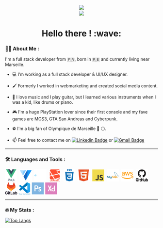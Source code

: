 <div id="header" align="center">
    <img src="https://media.giphy.com/media/xTiIzJSKB4l7xTouE8/giphy.gif" width="300"/>
    <div id="badges">
        <img src="https://komarev.com/ghpvc/?username=Mecha-Yabai&style=flat-square&color=red" />
    </div>
    <h1>
        Hello there ! :wave:
    </h1>
</div>

### :woman_technologist: About Me :

I'm a full stack developer from :fr:, born in :reunion: and currently living near Marseille.

- :computer: I’m working as a full stack developer & UI/UX designer.

- :paintbrush: Formerly I worked in webmarketing and created social media content.

- :musical_note: I love music and I play guitar, but I learned various instruments when I was a kid, like drums or piano.

- :video_game: I'm a huge PlayStation lover since their first console and my fave games are MGS3, GTA San Andreas and Cyberpunk.

- :soccer: I'm a big fan of Olympique de Marseille :large_blue_circle: :white_circle:.

- :mailbox: Feel free to contact me on [![Linkedin Badge](https://img.shields.io/badge/-LinkedIn-blue?style=flat&logo=Linkedin&logoColor=white)](https://www.linkedin.com/in/juliegicquel/) or [![Gmail Badge](https://img.shields.io/badge/Gmail-D14836?style=flat&logo=gmail&logoColor=white)](mailto:julie.gcql@gmail.com)

---

### :hammer_and_wrench: Languages and Tools :
<div>
  <img src="https://github.com/devicons/devicon/blob/master/icons/vuejs/vuejs-original-wordmark.svg" title="Vue" alt="Vue" width="40" height="40"/>&nbsp;
  <img src="https://github.com/devicons/devicon/blob/master/icons/vuetify/vuetify-original.svg" title="Vuetify" alt="Vuetify" width="40" height="40"/>&nbsp;
  <img src="https://github.com/devicons/devicon/blob/master/icons/tailwindcss/tailwindcss-original-wordmark.svg" title="Tailwind" alt="Tailwind" width="40" height="40"/>&nbsp;
  <img src="https://github.com/devicons/devicon/blob/master/icons/laravel/laravel-plain-wordmark.svg" title="Laravel" alt="Laravel" width="40" height="40"/>&nbsp;
  <img src="https://github.com/devicons/devicon/blob/master/icons/css3/css3-plain-wordmark.svg"  title="CSS3" alt="CSS" width="40" height="40"/>&nbsp;
  <img src="https://github.com/devicons/devicon/blob/master/icons/html5/html5-original.svg" title="HTML5" alt="HTML" width="40" height="40"/>&nbsp;
  <img src="https://github.com/devicons/devicon/blob/master/icons/javascript/javascript-original.svg" title="JavaScript" alt="JavaScript" width="40" height="40"/>&nbsp;
  <img src="https://github.com/devicons/devicon/blob/master/icons/mysql/mysql-original-wordmark.svg" title="MySQL"  alt="MySQL" width="40" height="40"/>&nbsp;
  <img src="https://github.com/devicons/devicon/blob/master/icons/amazonwebservices/amazonwebservices-plain-wordmark.svg" title="AWS" alt="AWS" width="40" height="40"/>&nbsp;
  <img src="https://github.com/devicons/devicon/blob/master/icons/github/github-original-wordmark.svg" title="GitHub" alt="GitHub" width="40" height="40"/>
  <img src="https://github.com/devicons/devicon/blob/master/icons/gitlab/gitlab-original-wordmark.svg" title="GitLab" alt="GitLab" width="40" height="40"/>
  <img src="https://github.com/devicons/devicon/blob/master/icons/vscode/vscode-original-wordmark.svg" title="VsCode" alt="VsCode" width="40" height="40"/>
  <img src="https://github.com/devicons/devicon/blob/master/icons/photoshop/photoshop-plain.svg" title="Photoshop" alt="Photoshop" width="40" height="40"/>
  <img src="https://github.com/devicons/devicon/blob/master/icons/xd/xd-plain.svg" title="Xd" alt="Xd" width="40" height="40"/>
</div>

---

### :fire: My Stats :

[![Top Langs](https://github-readme-stats.vercel.app/api/top-langs/?username=Mecha-Yabai&layout=compact&theme=vision-friendly-dark)](https://github.com/Mecha-Yabai/github-readme-stats)

